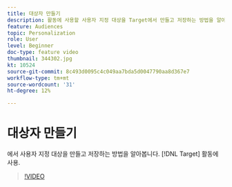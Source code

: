 ```yaml
---
title: 대상자 만들기
description: 활동에 사용할 사용자 지정 대상을 Target에서 만들고 저장하는 방법을 알아봅니다.
feature: Audiences
topic: Personalization
role: User
level: Beginner
doc-type: feature video
thumbnail: 344302.jpg
kt: 10524
source-git-commit: 8c493d0095c4c049aa7bda5d0047790aa8d367e7
workflow-type: tm+mt
source-wordcount: '31'
ht-degree: 12%

---
```



# 대상자 만들기

에서 사용자 지정 대상을 만들고 저장하는 방법을 알아봅니다. [!DNL Target] 활동에 사용.

>[!VIDEO](https://video.tv.adobe.com/v/344302/?quality=12&learn=on)
